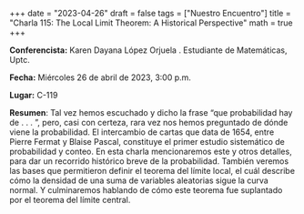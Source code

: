 +++
date  = "2023-04-26"
draft = false
tags  = ["Nuestro Encuentro"]
title = "Charla 115: The Local Limit Theorem: A Historical Perspective"
math  = true
+++


**Conferencista:**  Karen Dayana López Orjuela . Estudiante de Matemáticas, Uptc.

**Fecha:** Miércoles 26 de abril de 2023, 3:00 p.m.

**Lugar:** C-119

**Resumen**: Tal vez hemos escuchado y dicho la frase “que probabilidad hay de . . . ”, pero, casi con certeza, rara vez nos hemos preguntado de dónde viene la probabilidad. El intercambio de cartas que data de 1654, entre Pierre Fermat y Blaise Pascal, constituye el primer estudio sistemático de probabilidad y conteo. En esta charla mencionaremos este y otros detalles, para dar un recorrido histórico breve de la probabilidad. También veremos las bases que permitieron definir el teorema del límite local, el cuál describe cómo la densidad de una suma de variables aleatorias sigue la curva normal. Y culminaremos hablando de cómo este teorema fue suplantado por el teorema del límite central.
